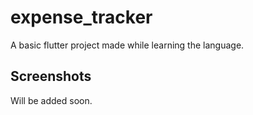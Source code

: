 # expense_tracker

A basic flutter project made while learning the language.

## Screenshots

Will be added soon.